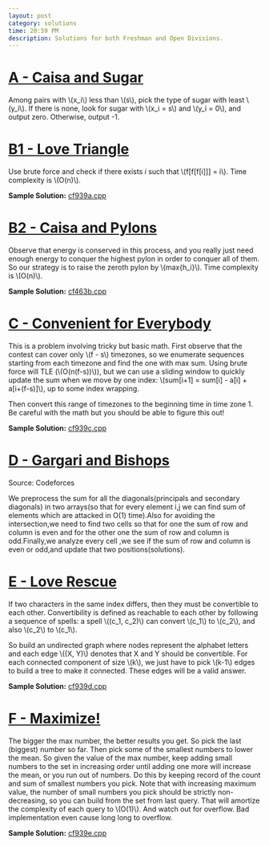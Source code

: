 ```yaml
---
layout: post
category: solutions
time: 20:59 PM
description: Solutions for both Freshman and Open Divisions. 
---
```

# **[A - Caisa and Sugar](http://codeforces.com/problemset/problem/463/A)**

Among pairs with \\(x_i\\) less than \\(s\\), pick the type of sugar with least \\(y_i\\). If there is none, look for sugar with \\(x_i = s\\) and \\(y_i = 0\\), and output zero. Otherwise, output -1. 

# **[B1 - Love Triangle](http://codeforces.com/problemset/problem/939/A)**

Use brute force and check if there exists $i$ such that \\(f[f[f[i]]] = i\\). Time complexity is \\(O(n)\\). 

**Sample Solution:** [cf939a.cpp]

# **[B2 - Caisa and Pylons](http://codeforces.com/problemset/problem/463/B)**

Observe that energy is conserved in this process, and you really just need enough energy to conquer the highest pylon in order to conquer all of them. So our strategy is to raise the zeroth pylon by \\(max\{h_i\}\\). Time complexity is \\(O(n)\\). 

**Sample Solution:** [cf463b.cpp]

# **[C - Convenient for Everybody](http://codeforces.com/problemset/problem/939/C)**

This is a problem involving tricky but basic math. First observe that the contest can cover only \\(f - s\\) timezones, so we enumerate sequences starting from each timezone and find the one with max sum. Using brute force will TLE (\\(O(n(f-s))\\)), but we can use a sliding window to quickly update the sum when we move by one index: \\(sum[i+1] = sum[i] - a[i] + a[i+(f-s)]\\), up to some index wrapping. 

Then convert this range of timezones to the beginning time in time zone 1. Be careful with the math but you should be able to figure this out! 

**Sample Solution:** [cf939c.cpp]

# **[D - Gargari and Bishops](http://codeforces.com/problemset/problem/463/C)**

Source: Codeforces

We preprocess the sum for all the diagonals(principals and secondary diagonals) in two arrays(so that for every element i,j we can find sum of elements which are attacked in O(1) time).Also for avoiding the intersection,we need to find two cells so that for one the sum of row and column is even and for the other one the sum of row and column is odd.Finally,we analyze every cell ,we see if the sum of row and column is even or odd,and update that two positions(solutions).

# **[E - Love Rescue](http://codeforces.com/problemset/problem/939/D)**

If two characters in the same index differs, then they must be convertible to each other. Convertibility is defined as reachable to each other by following a sequence of spells: a spell \\((c_1, c_2)\\) can convert \\(c_1\\) to \\(c_2\\), and also \\(c_2\\) to \\(c_1\\). 

So build an undirected graph where nodes represent the alphabet letters and each edge \\((X, Y)\\) denotes that X and Y should be convertible. For each connected component of size \\(k\\), we just have to pick \\(k-1\\) edges to build a tree to make it connected. These edges will be a valid answer. 

**Sample Solution:** [cf939d.cpp]

# **[F - Maximize!](http://codeforces.com/problemset/problem/939/E)**

The bigger the max number, the better results you get. So pick the last (biggest) number so far. 
Then pick some of the smallest numbers to lower the mean. So given the value of the max number, keep adding small numbers to the set in increasing order until adding one more will increase the mean, or you run out of numbers. Do this by keeping record of the count and sum of smallest numbers you pick. 
Note that with increasing maximum value, the number of small numbers you pick should be strictly non-decreasing, so you can build from the set from last query. That will amortize the complexity of each query to \\(O(1)\\). 
And watch out for overflow. Bad implementation even cause long long to overflow. 

**Sample Solution:** [cf939e.cpp]

[cf939a.cpp]: /assets/ipl_solutions/season3/contest3/cf939a.cpp
[cf939c.cpp]: /assets/ipl_solutions/season3/contest3/cf939c.cpp
[cf939d.cpp]: /assets/ipl_solutions/season3/contest3/cf939d.cpp
[cf939e.cpp]: /assets/ipl_solutions/season3/contest3/cf939e.cpp
[cf463b.cpp]: /assets/ipl_solutions/season3/contest3/cf463b.cpp
